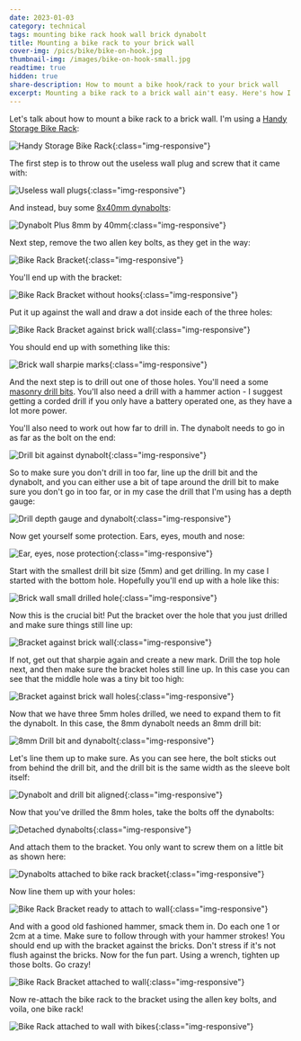 ```yaml
---
date: 2023-01-03
category: technical
tags: mounting bike rack hook wall brick dynabolt
title: Mounting a bike rack to your brick wall
cover-img: /pics/bike/bike-on-hook.jpg
thumbnail-img: /images/bike-on-hook-small.jpg
readtime: true
hidden: true
share-description: How to mount a bike hook/rack to your brick wall
excerpt: Mounting a bike rack to a brick wall ain't easy. Here's how I did it.
---
```


Let's talk about how to mount a bike rack to a brick wall. I'm using a [Handy Storage Bike Rack](https://www.bunnings.com.au/handy-storage-wall-mounted-bike-and-helmet-hook_p0074299):

![Handy Storage Bike Rack](/pics/bike/bike-rack-1.jpg){:class="img-responsive"}

The first step is to throw out the useless wall plug and screw that it came with:

![Useless wall plugs](/pics/bike/bike-rack-2.jpg){:class="img-responsive"}

And instead, buy some [8x40mm dynabolts](https://www.bunnings.com.au/ramset-8-x-40mm-dynabolt-plus-hex-nut-bolt_p2269155):

![Dynabolt Plus 8mm by 40mm](/pics/bike/bike-rack-9.jpg){:class="img-responsive"}

Next step, remove the two allen key bolts, as they get in the way:

![Bike Rack Bracket](/pics/bike/bike-rack-3.jpg){:class="img-responsive"}

You'll end up with the bracket: 

![Bike Rack Bracket without hooks](/pics/bike/bike-rack-4.jpg){:class="img-responsive"}

Put it up against the wall and draw a dot inside each of the three holes:

![Bike Rack Bracket against brick wall](/pics/bike/bike-rack-5.jpg){:class="img-responsive"}

You should end up with something like this:

![Brick wall sharpie marks](/pics/bike/bike-rack-7.jpg){:class="img-responsive"}

And the next step is to drill out one of those holes. You'll need a some [masonry drill bits](https://www.kangotools.com.au/products/details/10-piece-masonry-drill-bit-set-kmdb10s2). You'll also need a drill with a hammer action - I suggest getting a corded drill if you only have a battery operated one, as they have a lot more power. 

You'll also need to work out how far to drill in. The dynabolt needs to go in as far as the bolt on the end:

![Drill bit against dynabolt](/pics/bike/bike-rack-10.jpg){:class="img-responsive"}

So to make sure you don't drill in too far, line up the drill bit and the dynabolt, and you can either use a bit of tape around the drill bit to make sure you don't go in too far, or in my case the drill that I'm using has a depth gauge:

![Drill depth gauge and dynabolt](/pics/bike/bike-rack-11.jpg){:class="img-responsive"}

Now get yourself some protection. Ears, eyes, mouth and nose:

![Ear, eyes, nose protection](/pics/bike/bike-rack-8.jpg){:class="img-responsive"}

Start with the smallest drill bit size (5mm) and get drilling. In my case I started with the bottom hole. Hopefully you'll end up with a hole like this:

![Brick wall small drilled hole](/pics/bike/bike-rack-12.jpg){:class="img-responsive"}

Now this is the crucial bit! Put the bracket over the hole that you just drilled and make sure things still line up:

![Bracket against brick wall](/pics/bike/bike-rack-13.jpg){:class="img-responsive"}

If not, get out that sharpie again and create a new mark. Drill the top hole next, and then make sure the bracket holes still line up. In this case you can see that the middle hole was a tiny bit too high:

![Bracket against brick wall holes](/pics/bike/bike-rack-14.jpg){:class="img-responsive"}

Now that we have three 5mm holes drilled, we need to expand them to fit the dynabolt. In this case, the 8mm dynabolt needs an 8mm drill bit:

![8mm Drill bit and dynabolt](/pics/bike/bike-rack-15.jpg){:class="img-responsive"}

Let's line them up to make sure. As you can see here, the bolt sticks out from behind the drill bit, and the drill bit is the same width as the sleeve bolt itself:

![Dynabolt and drill bit aligned](/pics/bike/bike-rack-16.jpg){:class="img-responsive"}

Now that you've drilled the 8mm holes, take the bolts off the dynabolts:

![Detached dynabolts](/pics/bike/bike-rack-17.jpg){:class="img-responsive"}

And attach them to the bracket. You only want to screw them on a little bit as shown here:

![Dynabolts attached to bike rack bracket](/pics/bike/bike-rack-18.jpg){:class="img-responsive"}

Now line them up with your holes:

![Bike Rack Bracket ready to attach to wall](/pics/bike/bike-rack-19.jpg){:class="img-responsive"}

And with a good old fashioned hammer, smack them in. Do each one 1 or 2cm at a time. Make sure to follow through with your hammer strokes! You should end up with the bracket against the bricks. Don't stress if it's not flush against the bricks. Now for the fun part. Using a wrench, tighten up those bolts. Go crazy! 

![Bike Rack Bracket attached to wall](/pics/bike/bike-rack-22.jpg){:class="img-responsive"}

Now re-attach the bike rack to the bracket using the allen key bolts, and voila, one bike rack!

![Bike Rack attached to wall with bikes](/pics/bike/bike-rack-23.jpg){:class="img-responsive"}

